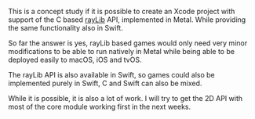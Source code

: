 
This is a concept study if it is possible to create an Xcode project with support of the C based [rayLib](https://raylib.com) API, implemented in Metal. While providing the same functionality also in Swift.

So far the answer is yes, rayLib based games would only need very minor modifications to be able to run natively in Metal while being able to be deployed easily to macOS, iOS and tvOS.

The rayLib API is also available in Swift, so games could also be implemented purely in Swift, C and Swift can also be mixed.

While it is possible, it is also a lot of work. I will try to get the 2D API with most of the core module working first in the next weeks.

  

